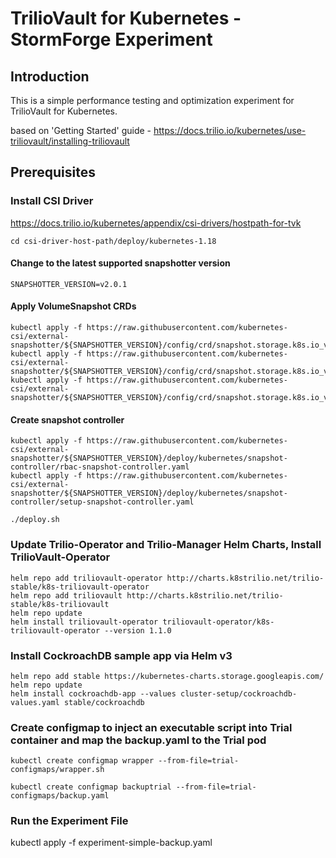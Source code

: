 # TrilioVault for Kubernetes - StormForge Experiment

## Introduction
This is a simple performance testing and optimization experiment for TrilioVault for Kubernetes.

based on 'Getting Started' guide - https://docs.trilio.io/kubernetes/use-triliovault/installing-triliovault

## Prerequisites

### Install CSI Driver

https://docs.trilio.io/kubernetes/appendix/csi-drivers/hostpath-for-tvk
```
cd csi-driver-host-path/deploy/kubernetes-1.18
```
#### Change to the latest supported snapshotter version
```
SNAPSHOTTER_VERSION=v2.0.1
```
#### Apply VolumeSnapshot CRDs

```
kubectl apply -f https://raw.githubusercontent.com/kubernetes-csi/external-snapshotter/${SNAPSHOTTER_VERSION}/config/crd/snapshot.storage.k8s.io_volumesnapshotclasses.yaml
kubectl apply -f https://raw.githubusercontent.com/kubernetes-csi/external-snapshotter/${SNAPSHOTTER_VERSION}/config/crd/snapshot.storage.k8s.io_volumesnapshotcontents.yaml
kubectl apply -f https://raw.githubusercontent.com/kubernetes-csi/external-snapshotter/${SNAPSHOTTER_VERSION}/config/crd/snapshot.storage.k8s.io_volumesnapshots.yaml
```

#### Create snapshot controller
```
kubectl apply -f https://raw.githubusercontent.com/kubernetes-csi/external-snapshotter/${SNAPSHOTTER_VERSION}/deploy/kubernetes/snapshot-controller/rbac-snapshot-controller.yaml
kubectl apply -f https://raw.githubusercontent.com/kubernetes-csi/external-snapshotter/${SNAPSHOTTER_VERSION}/deploy/kubernetes/snapshot-controller/setup-snapshot-controller.yaml
```

```
./deploy.sh
```

### Update Trilio-Operator and Trilio-Manager Helm Charts, Install TrilioVault-Operator
```
helm repo add triliovault-operator http://charts.k8strilio.net/trilio-stable/k8s-triliovault-operator
helm repo add triliovault http://charts.k8strilio.net/trilio-stable/k8s-triliovault
helm repo update
helm install triliovault-operator triliovault-operator/k8s-triliovault-operator --version 1.1.0
```

### Install CockroachDB sample app via Helm v3
```
helm repo add stable https://kubernetes-charts.storage.googleapis.com/
helm repo update
helm install cockroachdb-app --values cluster-setup/cockroachdb-values.yaml stable/cockroachdb
```

### Create configmap to inject an executable script into Trial container and map the backup.yaml to the Trial pod
```
kubectl create configmap wrapper --from-file=trial-configmaps/wrapper.sh

kubectl create configmap backuptrial --from-file=trial-configmaps/backup.yaml
```

### Run the Experiment File

kubectl apply -f experiment-simple-backup.yaml
